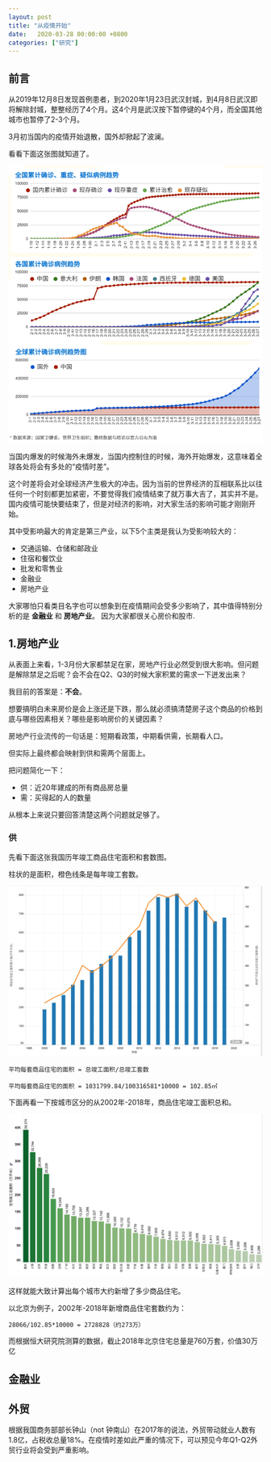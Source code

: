 ```yaml
---
layout: post
title: "从疫情开始"
date:   2020-03-28 00:00:00 +0800
categories: ["研究"]
---
```


## 前言

从2019年12月8日发现首例患者，到2020年1月23日武汉封城，到4月8日武汉即将解除封城，整整经历了4个月。这4个月是武汉按下暂停键的4个月，而全国其他城市也暂停了2-3个月。

3月初当国内的疫情开始退散，国外却掀起了波澜。

看看下面这张图就知道了。

![covid-trend.png](/images/covid-trend.png)


当国内爆发的时候海外未爆发，当国内控制住的时候，海外开始爆发，这意味着全球各处将会有多处的“疫情时差”。

这个时差将会对全球经济产生极大的冲击。因为当前的世界经济的互相联系比以往任何一个时刻都更加紧密，不要觉得我们疫情结束了就万事大吉了，其实并不是。国内疫情可能快要结束了，但是对经济的影响，对大家生活的影响可能才刚刚开始。

其中受影响最大的肯定是第三产业，以下5个主类是我认为受影响较大的：

* 交通运输、仓储和邮政业
* 住宿和餐饮业
* 批发和零售业
* 金融业
* 房地产业

大家哪怕只看类目名字也可以想象到在疫情期间会受多少影响了，其中值得特别分析的是 **金融业** 和 **房地产业**。 因为大家都很关心房价和股市.


## 1.房地产业

从表面上来看，1-3月份大家都禁足在家，房地产行业必然受到很大影响。但问题是解除禁足之后呢？会不会在Q2、Q3的时候大家积累的需求一下迸发出来？

我目前的答案是：**不会**。

想要搞明白未来房价是会上涨还是下跌，那么就必须搞清楚房子这个商品的价格到底与哪些因素相关？哪些是影响房价的关键因素？

房地产行业流传的一句话是：短期看政策，中期看供需，长期看人口。

但实际上最终都会映射到供和需两个层面上。

把问题简化一下：

* 供：近20年建成的所有商品房总量
* 需：买得起的人的数量

从根本上来说只要回答清楚这两个问题就足够了。

### 供

先看下面这张我国历年竣工商品住宅面积和套数图。

柱状的是面积，橙色线条是每年竣工套数。

![start-from-covid-05.jpg](/images/start-from-covid-05.jpg)

```
平均每套商品住宅的面积 = 总竣工面积/总竣工套数

平均每套商品住宅的面积 = 1031799.84/100316581*10000 = 102.85㎡
```

下面再看一下按城市区分的从2002年-2018年，商品住宅竣工面积总和。

![start-from-covid-06.jpg](/images/start-from-covid-06.jpg)


这样就能大致计算出每个城市大约新增了多少商品住宅。

以北京为例子，2002年-2018年新增商品住宅套数约为：

```
28066/102.85*10000 = 2728828（约273万）
```
而根据恒大研究院测算的数据，截止2018年北京住宅总量是760万套，价值30万亿


## 金融业


## 外贸
根据我国商务部部长钟山（not 钟南山）在2017年的说法，外贸带动就业人数有1.8亿，占税收总量18%。在疫情时差如此严重的情况下，可以预见今年Q1-Q2外贸行业将会受到严重影响。